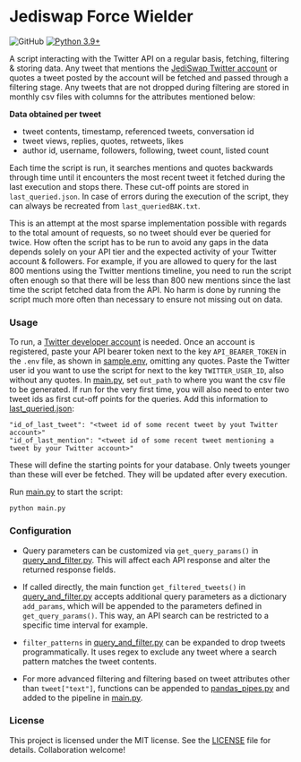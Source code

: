# Jediswap Force Wielder

![GitHub](https://img.shields.io/github/license/jediswaplabs/jediswap-force-wielder)
[![Python 3.9+](https://img.shields.io/badge/python-3.9+-blue.svg)](https://www.python.org/downloads/release/python-390/)


A script interacting with the Twitter API on a regular basis, fetching, filtering & storing data.
Any tweet that mentions the [JediSwap Twitter account](https://twitter.com/JediSwap) or
quotes a tweet posted by the account will be fetched and passed through a filtering stage.
Any tweets that are not dropped during filtering are stored in monthly csv files with columns
for the attributes mentioned below:

**Data obtained per tweet**

* tweet contents, timestamp, referenced tweets, conversation id
* tweet views, replies, quotes, retweets, likes
* author id, username, followers, following, tweet count, listed count

Each time the script is run, it searches mentions and quotes backwards through time until it
encounters the most recent tweet it fetched during the last execution and stops there.
These cut-off points are stored in `last_queried.json`. In case of errors during the
execution of the script, they can always be recreated from `last_queriedBAK.txt`.

This is an attempt at the most sparse implementation possible with regards to the total
amount of requests, so no tweet should ever be queried for twice. How often the script has to
be run to avoid any gaps in the data depends solely on your API tier and the expected activity
of your Twitter account & followers. For example, if you are allowed to query for the last 800 mentions using the Twitter mentions timeline, you need to run the script often enough so that there will be less than 800 new mentions since the last time the script fetched data from the API. No harm is done by running the script much more often than necessary to ensure not missing
out on data.


### Usage

To run, a [Twitter developer account](http://developer.twitter.com/) is needed. Once an
account is registered, paste your API bearer token next to the key `API_BEARER_TOKEN` in
the `.env` file, as shown in [sample.env](https://github.com/jediswaplabs/jediswap-force-wielder/blob/main/sample.env), omitting any quotes. Paste the Twitter user id you want to use the
script for next to the key `TWITTER_USER_ID`, also without any quotes. In [main.py](https://github.com/jediswaplabs/jediswap-force-wielder/blob/main/main.py), set `out_path` to where you want the csv file to be generated. If run for the very first time, you will also need to
enter two tweet ids as first cut-off points for the queries. Add this information to [last_queried.json](https://github.com/jediswaplabs/jediswap-force-wielder/blob/main/last_queried.json):

```
"id_of_last_tweet": "<tweet id of some recent tweet by yout Twitter account>"
"id_of_last_mention": "<tweet id of some recent tweet mentioning a tweet by your Twitter account>"
```

These will define the starting points for your database. Only tweets younger than these will ever be fetched. They will be updated after every execution.

Run [main.py](https://github.com/jediswaplabs/jediswap-force-wielder/blob/main/main.py) to start the script:

```
python main.py
```


### Configuration

* Query parameters can be customized via `get_query_params()` in [query_and_filter.py](https://github.com/jediswaplabs/jediswap-force-wielder/blob/main/query_and_filter.py). This will
affect each API response and alter the returned response fields.

* If called directly, the main function `get_filtered_tweets()` in [query_and_filter.py](https://github.com/jediswaplabs/jediswap-force-wielder/blob/main/query_and_filter.py) accepts additional
query parameters as a dictionary `add_params`, which will be appended to the parameters defined in `get_query_params()`. This way, an API search can be restricted to a specific time interval
for example.

* `filter_patterns` in [query_and_filter.py](https://github.com/jediswaplabs/jediswap-force-wielder/blob/main/query_and_filter.py) can be expanded to drop tweets programmatically. It
uses regex to exclude any tweet where a search pattern matches the tweet contents.

* For more advanced filtering and filtering based on tweet attributes other than `tweet["text"]`, functions can be appended to [pandas_pipes.py](https://github.com/jediswaplabs/jediswap-force-wielder/blob/main/pandas_pipes.py) and added to the pipeline in [main.py](https://github.com/jediswaplabs/jediswap-force-wielder/blob/main/main.py).


### License

This project is licensed under the MIT license. See the [LICENSE](https://github.com/jediswaplabs/jediswap-force-wielder/blob/main/LICENSE) file for details. Collaboration welcome!
